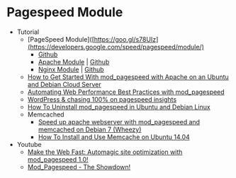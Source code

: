 # Pagespeed Module
* Tutorial
    - [PageSpeed Module]([https://goo.gl/s78UIz](https://developers.google.com/speed/pagespeed/module/)
        - [Github](https://github.com/pagespeed)
        - [Apache Module](http://modpagespeed.com/) | [Github](https://github.com/pagespeed/mod_pagespeed)
        - [Nginx Module](http://ngxpagespeed.com/) | [Github](https://github.com/pagespeed/ngx_pagespeed)
    - [How to Get Started With mod_pagespeed with Apache on an Ubuntu and Debian Cloud Server](https://goo.gl/VbsLHF)
    - [Automating Web Performance Best Practices with mod_pagespeed](http://goo.gl/WRXJbi)
    - [WordPress & chasing 100% on pagespeed insights](https://goo.gl/8UdMzY)
    - [How To Uninstall mod_pagespeed in Ubuntu and Debian Linux](https://goo.gl/jyCS4I)
    - Memcached
        - [Speed up apache webserver with mod_pagespeed and memcached on Debian 7 (Wheezy)](https://goo.gl/VJj1ID)
        - [How To Install and Use Memcache on Ubuntu 14.04](https://goo.gl/73gjEi)
* Youtube
    - [Make the Web Fast: Automagic site optimization with mod_pagespeed 1.0!](https://youtu.be/6uCAdQSHhmA)
    - [Mod_Pagespeed - The Showdown!](https://youtu.be/SwrgIV5miNA)

